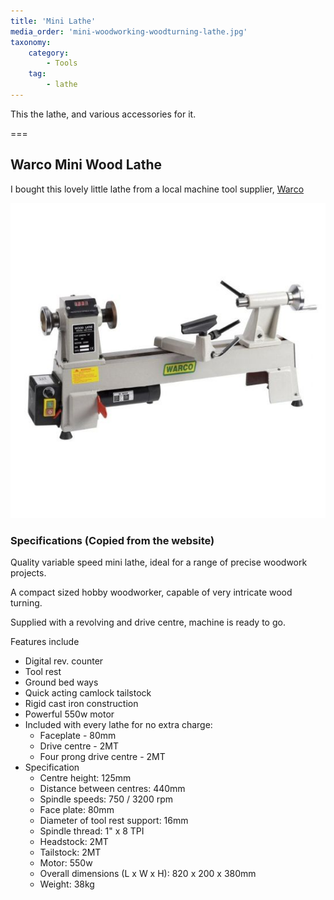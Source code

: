 ```yaml
---
title: 'Mini Lathe'
media_order: 'mini-woodworking-woodturning-lathe.jpg'
taxonomy:
    category:
        - Tools
    tag:
        - lathe
---
```


This the lathe, and various accessories for it.

===

## Warco Mini Wood Lathe

I bought this lovely little lathe from a local machine tool supplier, [Warco](https://www.warco.co.uk/wood-lathes/302917-mini-woodworking-woodturning-lathe.html)

![Warco Mini Wood Lath](mini-woodworking-woodturning-lathe.jpg?cropResize=300)

### Specifications (Copied from the website)

Quality variable speed mini lathe, ideal for a range of precise woodwork projects.

A compact sized hobby woodworker, capable of very intricate wood turning.

Supplied with a revolving and drive centre, machine is ready to go.

Features include

* Digital rev. counter
* Tool rest
* Ground bed ways
* Quick acting camlock tailstock
* Rigid cast iron construction
* Powerful 550w motor
* Included with every lathe for no extra charge:
  * Faceplate - 80mm
  * Drive centre - 2MT
  * Four prong drive centre - 2MT
* Specification
  * Centre height: 125mm
  * Distance between centres: 440mm
  * Spindle speeds: 750 / 3200 rpm
  * Face plate: 80mm
  * Diameter of tool rest support: 16mm
  * Spindle thread: 1" x 8 TPI
  * Headstock: 2MT
  * Tailstock: 2MT
  * Motor: 550w
  * Overall dimensions (L x W x H): 820 x 200 x 380mm
  * Weight: 38kg
